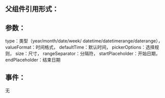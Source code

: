 ## 父组件引用形式：
<date-range-picker v-model="time" class="date-item" />

## 参数：
type：类型（year/month/date/week/ datetime/datetimerange/daterange），
valueFormat：时间格式，
defaultTime：默认时间，
pickerOptions：选择规则，
size：尺寸，
rangeSeparator：分隔符，
startPlaceholder：开始日期，
endPlaceholder：结束日期

## 事件：
无
